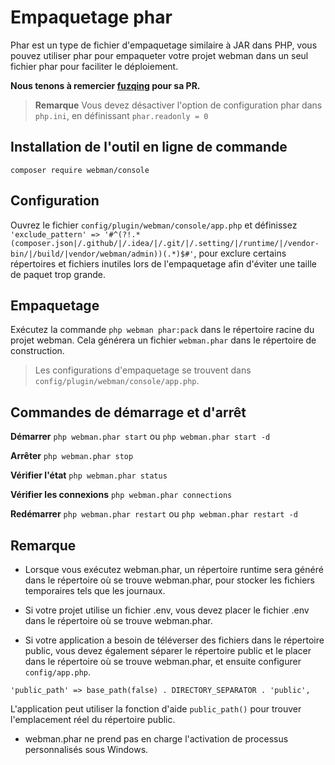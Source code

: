 # Empaquetage phar

Phar est un type de fichier d'empaquetage similaire à JAR dans PHP, vous pouvez utiliser phar pour empaqueter votre projet webman dans un seul fichier phar pour faciliter le déploiement.

**Nous tenons à remercier [fuzqing](https://github.com/fuzqing) pour sa PR.**

> **Remarque**
> Vous devez désactiver l'option de configuration phar dans `php.ini`, en définissant `phar.readonly = 0`

## Installation de l'outil en ligne de commande
`composer require webman/console`

## Configuration
Ouvrez le fichier `config/plugin/webman/console/app.php` et définissez `'exclude_pattern' => '#^(?!.*(composer.json|/.github/|/.idea/|/.git/|/.setting/|/runtime/|/vendor-bin/|/build/|vendor/webman/admin))(.*)$#'`, pour exclure certains répertoires et fichiers inutiles lors de l'empaquetage afin d'éviter une taille de paquet trop grande.

## Empaquetage
Exécutez la commande `php webman phar:pack` dans le répertoire racine du projet webman.
Cela générera un fichier `webman.phar` dans le répertoire de construction.

> Les configurations d'empaquetage se trouvent dans `config/plugin/webman/console/app.php`.

## Commandes de démarrage et d'arrêt
**Démarrer**
`php webman.phar start` ou `php webman.phar start -d`

**Arrêter**
`php webman.phar stop`

**Vérifier l'état**
`php webman.phar status`

**Vérifier les connexions**
`php webman.phar connections`

**Redémarrer**
`php webman.phar restart` ou `php webman.phar restart -d`

## Remarque
* Lorsque vous exécutez webman.phar, un répertoire runtime sera généré dans le répertoire où se trouve webman.phar, pour stocker les fichiers temporaires tels que les journaux.

* Si votre projet utilise un fichier .env, vous devez placer le fichier .env dans le répertoire où se trouve webman.phar.

* Si votre application a besoin de téléverser des fichiers dans le répertoire public, vous devez également séparer le répertoire public et le placer dans le répertoire où se trouve webman.phar, et ensuite configurer `config/app.php`.
```
'public_path' => base_path(false) . DIRECTORY_SEPARATOR . 'public',
```
L'application peut utiliser la fonction d'aide `public_path()` pour trouver l'emplacement réel du répertoire public.

* webman.phar ne prend pas en charge l'activation de processus personnalisés sous Windows.
